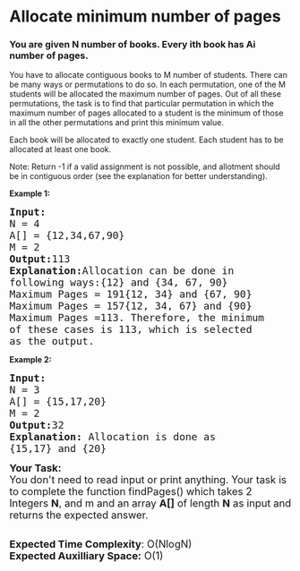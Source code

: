 # Allocate minimum number of pages

### You are given N number of books. Every ith book has Ai number of pages. 
You have to allocate contiguous books to M number of students. There can be many ways or permutations to do so. In each permutation, one of the M students will be allocated the maximum number of pages. Out of all these permutations, the task is to find that particular permutation in which the maximum number of pages allocated to a student is the minimum of those in all the other permutations and print this minimum value.

Each book will be allocated to exactly one student. Each student has to be allocated at least one book.

Note: Return -1 if a valid assignment is not possible, and allotment should be in contiguous order (see the explanation for better understanding).

<strong>Example 1: </strong>

<pre><span style="font-size:18px"><strong>Input:
</strong>N = 4
A[] = {12,34,67,90}
M = 2
<strong>Output:</strong>113
<strong>Explanation:</strong>Allocation can be done in 
following ways:{12} and {34, 67, 90} 
Maximum Pages = 191{12, 34} and {67, 90} 
Maximum Pages = 157{12, 34, 67} and {90} 
Maximum Pages =113. Therefore, the minimum 
of these cases is 113, which is selected 
as the output.</span></pre>

<strong>Example 2: </strong>

<pre><span style="font-size:18px"><strong>Input:
</strong>N = 3
A[] = {15,17,20}
M = 2
<strong>Output:</strong>32
<strong>Explanation: </strong>Allocation is done as
{15,17} and {20}</span></pre>



<span style="font-size:18px"><strong>Your Task:</strong><br>
You don't need to read input or print anything. Your task is to complete the function findPages() which takes 2 Integers <strong>N</strong>, and m and an array <strong>A[]</strong> of length <strong>N</strong> as input and returns the expected answer.</span>


<p><br>
<span style="font-size:18px"><strong>Expected Time Complexity</strong>: O(NlogN)<br>
<strong>Expected Auxilliary Space:</strong> O(1)</span></p>
